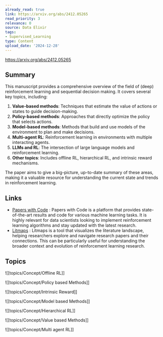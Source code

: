 ```yaml
---
already_read: true
link: https://arxiv.org/abs/2412.05265
read_priority: 3
relevance: 0
source: Data Elixir
tags:
- Supervised_Learning
type: Content
upload_date: '2024-12-28'
---
```


https://arxiv.org/abs/2412.05265
## Summary

This manuscript provides a comprehensive overview of the field of (deep) reinforcement learning and sequential decision making. It covers several key topics, including:

1. **Value-based methods**: Techniques that estimate the value of actions or states to guide decision-making.
2. **Policy-based methods**: Approaches that directly optimize the policy that selects actions.
3. **Model-based methods**: Methods that build and use models of the environment to plan and make decisions.
4. **Multi-agent RL**: Reinforcement learning in environments with multiple interacting agents.
5. **LLMs and RL**: The intersection of large language models and reinforcement learning.
6. **Other topics**: Includes offline RL, hierarchical RL, and intrinsic reward mechanisms.

The paper aims to give a big-picture, up-to-date summary of these areas, making it a valuable resource for understanding the current state and trends in reinforcement learning.
## Links

- [Papers with Code](https://paperswithcode.com/) : Papers with Code is a platform that provides state-of-the-art results and code for various machine learning tasks. It is highly relevant for data scientists looking to implement reinforcement learning algorithms and stay updated with the latest research.
- [Litmaps](https://www.litmaps.co/) : Litmaps is a tool that visualizes the literature landscape, helping researchers explore and navigate research papers and their connections. This can be particularly useful for understanding the broader context and evolution of reinforcement learning research.

## Topics

![[topics/Concept/Offline RL]]

![[topics/Concept/Policy based Methods]]

![[topics/Concept/Intrinsic Reward]]

![[topics/Concept/Model based Methods]]

![[topics/Concept/Hierarchical RL]]

![[topics/Concept/Value based Methods]]

![[topics/Concept/Multi agent RL]]